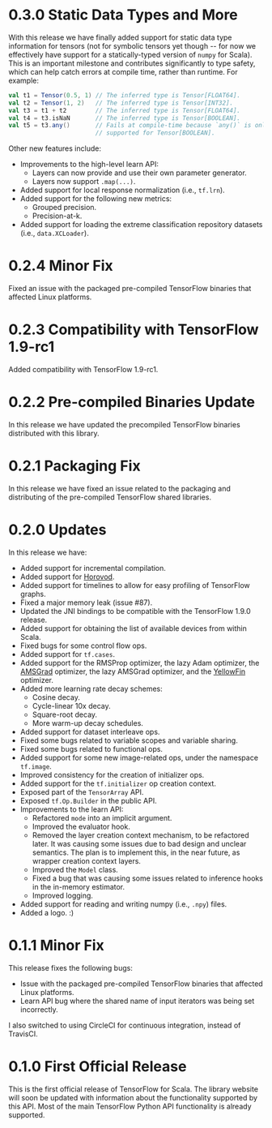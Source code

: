 # 0.3.0 Static Data Types and More

With this release we have finally added support for static data type
information for tensors (not for symbolic tensors yet though -- for now
we effectively have support for a statically-typed version of `numpy`
for Scala). This is an important milestone and contributes significantly
to type safety, which can help catch errors at compile time, rather than
runtime. For example:

```scala
val t1 = Tensor(0.5, 1) // The inferred type is Tensor[FLOAT64].
val t2 = Tensor(1, 2)   // The inferred type is Tensor[INT32].
val t3 = t1 + t2        // The inferred type is Tensor[FLOAT64].
val t4 = t3.isNaN       // The inferred type is Tensor[BOOLEAN].
val t5 = t3.any()       // Fails at compile-time because `any()` is only
                        // supported for Tensor[BOOLEAN].
```

Other new features include:

- Improvements to the high-level learn API:
  - Layers can now provide and use their own parameter generator.
  - Layers now support `.map(...)`.
- Added support for local response normalization (i.e., `tf.lrn`).
- Added support for the following new metrics:
  - Grouped precision.
  - Precision-at-k.
- Added support for loading the extreme classification repository
  datasets (i.e., `data.XCLoader`).

# 0.2.4 Minor Fix

Fixed an issue with the packaged pre-compiled TensorFlow binaries that
affected Linux platforms.

# 0.2.3 Compatibility with TensorFlow 1.9-rc1

Added compatibility with TensorFlow 1.9-rc1.

# 0.2.2 Pre-compiled Binaries Update

In this release we have updated the precompiled TensorFlow binaries
distributed with this library.

# 0.2.1 Packaging Fix

In this release we have fixed an issue related to the packaging and
distributing of the pre-compiled TensorFlow shared libraries.

# 0.2.0 Updates

In this release we have:

  - Added support for incremental compilation.
  - Added support for [Horovod](https://github.com/uber/horovod).
  - Added support for timelines to allow for easy profiling of
    TensorFlow graphs.
  - Fixed a major memory leak (issue #87).
  - Updated the JNI bindings to be compatible with the TensorFlow
    1.9.0 release.
  - Added support for obtaining the list of available devices from
    within Scala.
  - Fixed bugs for some control flow ops.
  - Added support for `tf.cases`.
  - Added support for the RMSProp optimizer, the lazy Adam optimizer,
    the [AMSGrad](https://openreview.net/pdf?id=ryQu7f-RZ) optimizer,
    the lazy AMSGrad optimizer, and the
    [YellowFin](https://arxiv.org/pdf/1706.03471.pdf) optimizer.
  - Added more learning rate decay schemes:
    - Cosine decay.
    - Cycle-linear 10x decay.
    - Square-root decay.
    - More warm-up decay schedules.
  - Added support for dataset interleave ops.
  - Fixed some bugs related to variable scopes and variable sharing.
  - Fixed some bugs related to functional ops.
  - Added support for some new image-related ops, under the namespace
    `tf.image`.
  - Improved consistency for the creation of initializer ops.
  - Added support for the `tf.initializer` op creation context.
  - Exposed part of the `TensorArray` API.
  - Exposed `tf.Op.Builder` in the public API.
  - Improvements to the learn API:
    - Refactored `mode` into an implicit argument.
    - Improved the evaluator hook.
    - Removed the layer creation context mechanism, to be refactored
      later. It was causing some issues due to bad design and unclear
      semantics. The plan is to implement this, in the near future, as
      wrapper creation context layers.
    - Improved the `Model` class.
    - Fixed a bug that was causing some issues related to inference
      hooks in the in-memory estimator.
    - Improved logging.
  - Added support for reading and writing numpy (i.e., `.npy`) files.
  - Added a logo. :)

# 0.1.1 Minor Fix

This release fixes the following bugs:

  - Issue with the packaged pre-compiled TensorFlow binaries that
    affected Linux platforms.
  - Learn API bug where the shared name of input iterators was being
    set incorrectly.

I also switched to using CircleCI for continuous integration, instead
of TravisCI.

# 0.1.0 First Official Release

This is the first official release of TensorFlow for Scala. The library
website will soon be updated with information about the functionality
supported by this API. Most of the main TensorFlow Python API
functionality is already supported.
